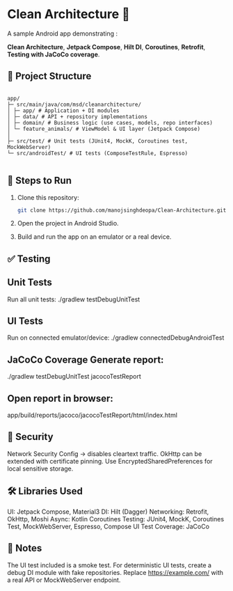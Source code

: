# Clean Architecture 🐾

A sample Android app demonstrating : 

**Clean Architecture**, 
**Jetpack Compose**, 
**Hilt DI**, 
**Coroutines**, 
**Retrofit**,
**Testing with JaCoCo coverage**.


## 📂 Project Structure

```

app/
├─ src/main/java/com/msd/cleanarchitecture/
│ ├─ app/ # Application + DI modules
│ ├─ data/ # API + repository implementations
│ ├─ domain/ # Business logic (use cases, models, repo interfaces)
│ └─ feature_animals/ # ViewModel & UI layer (Jetpack Compose)
│
├─ src/test/ # Unit tests (JUnit4, MockK, Coroutines test, MockWebServer)
└─ src/androidTest/ # UI tests (ComposeTestRule, Espresso)


```

## 🚀 Steps to Run

1. Clone this repository:

    ```bash
   git clone https://github.com/manojsinghdeopa/Clean-Architecture.git

2. Open the project in Android Studio.

3. Build and run the app on an emulator or a real device.


## ✅ Testing

## Unit Tests
Run all unit tests:
./gradlew testDebugUnitTest

## UI Tests
Run on connected emulator/device:
./gradlew connectedDebugAndroidTest

## JaCoCo Coverage Generate report:
./gradlew testDebugUnitTest jacocoTestReport

## Open report in browser:
app/build/reports/jacoco/jacocoTestReport/html/index.html

## 🔐 Security
Network Security Config → disables cleartext traffic.
OkHttp can be extended with certificate pinning.
Use EncryptedSharedPreferences for local sensitive storage.

## 🛠 Libraries Used
UI: Jetpack Compose, Material3
DI: Hilt (Dagger)
Networking: Retrofit, OkHttp, Moshi
Async: Kotlin Coroutines
Testing: JUnit4, MockK, Coroutines Test, MockWebServer, Espresso, Compose UI Test
Coverage: JaCoCo

## 📌 Notes
The UI test included is a smoke test.
For deterministic UI tests, create a debug DI module with fake repositories.
Replace https://example.com/ with a real API or MockWebServer endpoint.




